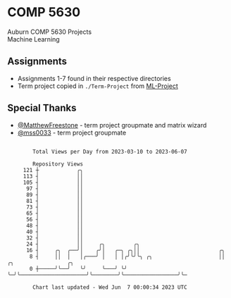 # COMP 5630
Auburn COMP 5630 Projects  
Machine Learning

## Assignments
- Assignments 1-7 found in their respective directories
- Term project copied in `./Term-Project` from [ML-Project](https://github.com/wumphlett/ML-Project)

## Special Thanks
- [@MatthewFreestone](https://github.com/MatthewFreestone) - term project groupmate and matrix wizard
- [@mss0033](https://github.com/mss0033) - term project groupmate

```

        Total Views per Day from 2023-03-10 to 2023-06-07

        Repository Views
     121 ┼            ╭╮
     113 ┤            ││
     105 ┤            ││
      97 ┤            ││
      89 ┤            ││
      81 ┤            ││
      73 ┤            ││
      65 ┤            ││
      56 ┤            ││
      48 ┤            ││
      40 ┤            ││
      32 ┤            ││
      24 ┤            ││     ╭╮         ╭╮
      16 ┤     ╭╮  ╭──╯│    ╭╯│   ╭─╮ ╭╮││                         ╭╮
       8 ┤     ││  │   │╭───╯ │   │ │╭╯╰╯╰╮ ╭╮                     ││        ╭╮                 ╭╮
       0 ┼─────╯╰──╯   ╰╯     ╰───╯ ╰╯    ╰─╯╰─────────────────────╯╰────────╯╰─────────────────╯╰─

        Chart last updated - Wed Jun  7 00:00:34 2023 UTC
        
```
